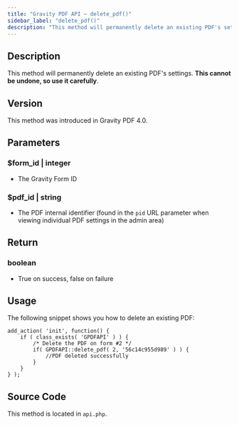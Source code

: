 ```yaml
---
title: "Gravity PDF API – delete_pdf()"
sidebar_label: "delete_pdf()"
description: "This method will permanently delete an existing PDF's settings. This cannot be undone so use it carefully."
---
```


## Description

This method will permanently delete an existing PDF's settings. **This cannot be undone, so use it carefully**.

## Version

This method was introduced in Gravity PDF 4.0.

## Parameters

### $form\_id \| integer
* The Gravity Form ID

### $pdf\_id \| string
* The PDF internal identifier (found in the `pid` URL parameter when viewing individual PDF settings in the admin area)

## Return

### boolean
* True on success, false on failure

## Usage

The following snippet shows you how to delete an existing PDF:

```
add_action( 'init', function() {
    if ( class_exists( 'GPDFAPI' ) ) {
        /* Delete the PDF on form #2 */
        if( GPDFAPI::delete_pdf( 2, '56c14c955d989' ) ) {
            //PDF deleted successfully
        }
    }
} );
```

## Source Code

This method is located in `api.php`.

